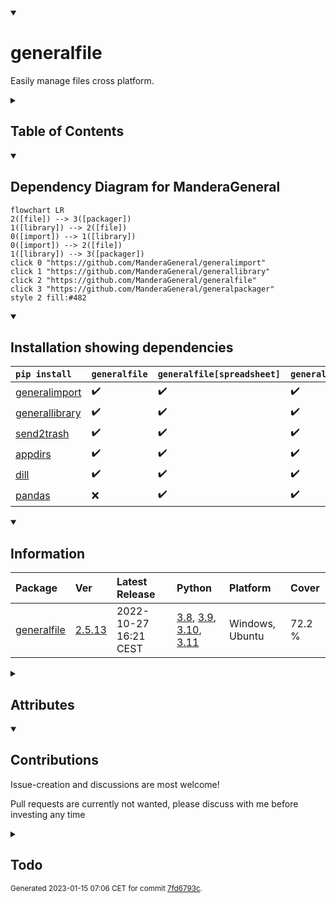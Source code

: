 <details open>
<summary><h1>generalfile</h1></summary>

Easily manage files cross platform.

<details>
<summary><h2>Table of Contents</h2></summary>

<pre>
<a href='#generalfile'>generalfile</a>
├─ <a href='#Dependency-Diagram-for-ManderaGeneral'>Dependency Diagram for ManderaGeneral</a>
├─ <a href='#Installation-showing-dependencies'>Installation showing dependencies</a>
├─ <a href='#Information'>Information</a>
├─ <a href='#Attributes'>Attributes</a>
├─ <a href='#Contributions'>Contributions</a>
└─ <a href='#Todo'>Todo</a>
</pre>
</details>


<details open>
<summary><h2>Dependency Diagram for ManderaGeneral</h2></summary>

```mermaid
flowchart LR
2([file]) --> 3([packager])
1([library]) --> 2([file])
0([import]) --> 1([library])
0([import]) --> 2([file])
1([library]) --> 3([packager])
click 0 "https://github.com/ManderaGeneral/generalimport"
click 1 "https://github.com/ManderaGeneral/generallibrary"
click 2 "https://github.com/ManderaGeneral/generalfile"
click 3 "https://github.com/ManderaGeneral/generalpackager"
style 2 fill:#482
```
</details>


<details open>
<summary><h2>Installation showing dependencies</h2></summary>

| `pip install`                                                        | `generalfile`   | `generalfile[spreadsheet]`   | `generalfile[full]`   |
|:---------------------------------------------------------------------|:----------------|:-----------------------------|:----------------------|
| <a href='https://pypi.org/project/generalimport'>generalimport</a>   | ✔️              | ✔️                           | ✔️                    |
| <a href='https://pypi.org/project/generallibrary'>generallibrary</a> | ✔️              | ✔️                           | ✔️                    |
| <a href='https://pypi.org/project/send2trash'>send2trash</a>         | ✔️              | ✔️                           | ✔️                    |
| <a href='https://pypi.org/project/appdirs'>appdirs</a>               | ✔️              | ✔️                           | ✔️                    |
| <a href='https://pypi.org/project/dill'>dill</a>                     | ✔️              | ✔️                           | ✔️                    |
| <a href='https://pypi.org/project/pandas'>pandas</a>                 | ❌               | ✔️                           | ✔️                    |
</details>


<details open>
<summary><h2>Information</h2></summary>

| Package                                                      | Ver                                             | Latest Release        | Python                                                                                                                                                                                                                                                 | Platform        | Cover   |
|:-------------------------------------------------------------|:------------------------------------------------|:----------------------|:-------------------------------------------------------------------------------------------------------------------------------------------------------------------------------------------------------------------------------------------------------|:----------------|:--------|
| [generalfile](https://github.com/ManderaGeneral/generalfile) | [2.5.13](https://pypi.org/project/generalfile/) | 2022-10-27 16:21 CEST | [3.8](https://www.python.org/downloads/release/python-380/), [3.9](https://www.python.org/downloads/release/python-390/), [3.10](https://www.python.org/downloads/release/python-3100/), [3.11](https://www.python.org/downloads/release/python-3110/) | Windows, Ubuntu | 72.2 %  |
</details>



<details>
<summary><h2>Attributes</h2></summary>

<pre>
<a href='https://github.com/ManderaGeneral/generalfile/blob/7fd6793c/generalfile/__init__.py#L1'>Module: generalfile</a>
├─ <a href='https://github.com/ManderaGeneral/generalfile/blob/7fd6793c/generalfile/errors.py#L6'>Class: CaseSensitivityError</a>
├─ <a href='https://github.com/ManderaGeneral/generalfile/blob/7fd6793c/generalfile/configfile.py#L111'>Class: ConfigFile</a>
│  ├─ <a href='https://github.com/ManderaGeneral/generalfile/blob/7fd6793c/generalfile/configfile.py#L141'>Method: exists</a>
│  ├─ <a href='https://github.com/ManderaGeneral/generalfile/blob/7fd6793c/generalfile/configfile.py#L96'>Method: get_custom_serializers</a>
│  ├─ <a href='https://github.com/ManderaGeneral/generalfile/blob/7fd6793c/generalfile/configfile.py#L104'>Method: get_field_dict_serializable</a>
│  ├─ <a href='https://github.com/ManderaGeneral/generalfile/blob/7fd6793c/generalfile/configfile.py#L170'>Method: halt_getattr</a>
│  ├─ <a href='https://github.com/ManderaGeneral/generalfile/blob/7fd6793c/generalfile/configfile.py#L16'>Method: read_hook_post</a>
│  ├─ <a href='https://github.com/ManderaGeneral/generalfile/blob/7fd6793c/generalfile/configfile.py#L15'>Method: read_hook_pre</a>
│  ├─ <a href='https://github.com/ManderaGeneral/generalfile/blob/7fd6793c/generalfile/configfile.py#L150'>Method: safe_equals</a>
│  ├─ <a href='https://github.com/ManderaGeneral/generalfile/blob/7fd6793c/generalfile/configfile.py#L57'>Method: write_config</a>
│  ├─ <a href='https://github.com/ManderaGeneral/generalfile/blob/7fd6793c/generalfile/configfile.py#L18'>Method: write_hook_post</a>
│  └─ <a href='https://github.com/ManderaGeneral/generalfile/blob/7fd6793c/generalfile/configfile.py#L17'>Method: write_hook_pre</a>
├─ <a href='https://github.com/ManderaGeneral/generalfile/blob/7fd6793c/generalfile/errors.py#L10'>Class: InvalidCharacterError</a>
└─ <a href='https://github.com/ManderaGeneral/generalfile/blob/7fd6793c/generalfile/path.py#L20'>Class: Path</a>
   ├─ <a href='https://github.com/ManderaGeneral/generalfile/blob/7fd6793c/generalfile/path.py#L20'>Class: Path</a>
   ├─ <a href='https://github.com/ManderaGeneral/generalfile/blob/7fd6793c/generalfile/path_bases/path_strings.py#L32'>Method: absolute</a>
   ├─ <a href='https://github.com/ManderaGeneral/generalfile/blob/7fd6793c/generalfile/path_bases/path_lock.py#L123'>Method: as_working_dir</a>
   ├─ <a href='https://github.com/ManderaGeneral/generalfile/blob/7fd6793c/generalfile/optional_dependencies/path_cfg.py#L13'>Property: cfg</a>
   ├─ <a href='https://github.com/ManderaGeneral/generalfile/blob/7fd6793c/generalfile/path_bases/path_operations.py#L424'>Method: contains</a>
   ├─ <a href='https://github.com/ManderaGeneral/generalfile/blob/7fd6793c/generalfile/path_bases/path_operations.py#L98'>Method: copy</a>
   ├─ <a href='https://github.com/ManderaGeneral/generalfile/blob/7fd6793c/generalfile/path_bases/path_operations.py#L159'>Method: copy_to_folder</a>
   ├─ <a href='https://github.com/ManderaGeneral/generalfile/blob/7fd6793c/generalfile/path_bases/path_operations.py#L238'>Method: create_folder</a>
   ├─ <a href='https://github.com/ManderaGeneral/generalfile/blob/7fd6793c/generalfile/path_bases/path_operations.py#L312'>Method: delete</a>
   ├─ <a href='https://github.com/ManderaGeneral/generalfile/blob/7fd6793c/generalfile/path_bases/path_operations.py#L344'>Method: delete_folder_content</a>
   ├─ <a href='https://github.com/ManderaGeneral/generalfile/blob/7fd6793c/generalfile/path_bases/path_operations.py#L217'>Method: empty</a>
   ├─ <a href='https://github.com/ManderaGeneral/generalfile/blob/7fd6793c/generalfile/path_bases/path_strings.py#L280'>Method: encode</a>
   ├─ <a href='https://github.com/ManderaGeneral/generalfile/blob/7fd6793c/generalfile/path_bases/path_strings.py#L94'>Method: endswith</a>
   ├─ <a href='https://github.com/ManderaGeneral/generalfile/blob/7fd6793c/generalfile/path_bases/path_operations.py#L205'>Method: exists</a>
   ├─ <a href='https://github.com/ManderaGeneral/generalfile/blob/7fd6793c/generalfile/path_bases/path_strings.py#L273'>Method: forward_slash</a>
   ├─ <a href='https://github.com/ManderaGeneral/generalfile/blob/7fd6793c/generalfile/path_bases/path_strings.py#L24'>Method: from_alternative</a>
   ├─ <a href='https://github.com/ManderaGeneral/generalfile/blob/7fd6793c/generalfile/path_bases/path_envs.py#L40'>Method: get_active_venv</a>
   ├─ <a href='https://github.com/ManderaGeneral/generalfile/blob/7fd6793c/generalfile/path_bases/path_operations.py#L284'>Method: get_cache_dir</a>
   ├─ <a href='https://github.com/ManderaGeneral/generalfile/blob/7fd6793c/generalfile/path_bases/path_operations.py#L397'>Method: get_differing_files</a>
   ├─ <a href='https://github.com/ManderaGeneral/generalfile/blob/7fd6793c/generalfile/path_bases/path_operations.py#L294'>Method: get_lock_dir</a>
   ├─ <a href='https://github.com/ManderaGeneral/generalfile/blob/7fd6793c/generalfile/path_bases/path_operations.py#L303'>Method: get_lock_path</a>
   ├─ <a href='https://github.com/ManderaGeneral/generalfile/blob/7fd6793c/generalfile/path_bases/path_envs.py#L25'>Method: get_parent_package</a>
   ├─ <a href='https://github.com/ManderaGeneral/generalfile/blob/7fd6793c/generalfile/path_bases/path_envs.py#L32'>Method: get_parent_repo</a>
   ├─ <a href='https://github.com/ManderaGeneral/generalfile/blob/7fd6793c/generalfile/path_bases/path_envs.py#L18'>Method: get_parent_venv</a>
   ├─ <a href='https://github.com/ManderaGeneral/generalfile/blob/7fd6793c/generalfile/path_bases/path_operations.py#L256'>Method: get_working_dir</a>
   ├─ <a href='https://github.com/ManderaGeneral/generalfile/blob/7fd6793c/generalfile/path_bases/path_strings.py#L59'>Method: is_absolute</a>
   ├─ <a href='https://github.com/ManderaGeneral/generalfile/blob/7fd6793c/generalfile/path_bases/path_operations.py#L175'>Method: is_file</a>
   ├─ <a href='https://github.com/ManderaGeneral/generalfile/blob/7fd6793c/generalfile/path_bases/path_operations.py#L181'>Method: is_folder</a>
   ├─ <a href='https://github.com/ManderaGeneral/generalfile/blob/7fd6793c/generalfile/path_bases/path_operations.py#L382'>Method: is_identical</a>
   ├─ <a href='https://github.com/ManderaGeneral/generalfile/blob/7fd6793c/generalfile/path_bases/path_envs.py#L10'>Method: is_package</a>
   ├─ <a href='https://github.com/ManderaGeneral/generalfile/blob/7fd6793c/generalfile/path_bases/path_strings.py#L66'>Method: is_relative</a>
   ├─ <a href='https://github.com/ManderaGeneral/generalfile/blob/7fd6793c/generalfile/path_bases/path_envs.py#L14'>Method: is_repo</a>
   ├─ <a href='https://github.com/ManderaGeneral/generalfile/blob/7fd6793c/generalfile/path_bases/path_operations.py#L187'>Method: is_root</a>
   ├─ <a href='https://github.com/ManderaGeneral/generalfile/blob/7fd6793c/generalfile/path_bases/path_envs.py#L6'>Method: is_venv</a>
   ├─ <a href='https://github.com/ManderaGeneral/generalfile/blob/7fd6793c/generalfile/path_bases/path_lock.py#L114'>Method: lock</a>
   ├─ <a href='https://github.com/ManderaGeneral/generalfile/blob/7fd6793c/generalfile/path_bases/path_strings.py#L266'>Method: match</a>
   ├─ <a href='https://github.com/ManderaGeneral/generalfile/blob/7fd6793c/generalfile/path_bases/path_strings.py#L73'>Method: mirror_path</a>
   ├─ <a href='https://github.com/ManderaGeneral/generalfile/blob/7fd6793c/generalfile/path_bases/path_operations.py#L167'>Method: move</a>
   ├─ <a href='https://github.com/ManderaGeneral/generalfile/blob/7fd6793c/generalfile/path_bases/path_strings.py#L153'>Method: name</a>
   ├─ <a href='https://github.com/ManderaGeneral/generalfile/blob/7fd6793c/generalfile/path_bases/path_operations.py#L248'>Method: open_folder</a>
   ├─ <a href='https://github.com/ManderaGeneral/generalfile/blob/7fd6793c/generalfile/path_bases/path_operations.py#L32'>Method: open_operation</a>
   ├─ <a href='https://github.com/ManderaGeneral/generalfile/blob/7fd6793c/generalfile/path_bases/path_operations.py#L444'>Method: pack</a>
   ├─ <a href='https://github.com/ManderaGeneral/generalfile/blob/7fd6793c/generalfile/path_bases/path_strings.py#L145'>Method: parts</a>
   ├─ <a href='https://github.com/ManderaGeneral/generalfile/blob/7fd6793c/generalfile/optional_dependencies/path_pickle.py#L12'>Property: pickle</a>
   ├─ <a href='https://github.com/ManderaGeneral/generalfile/blob/7fd6793c/generalfile/path_bases/path_operations.py#L65'>Method: read</a>
   ├─ <a href='https://github.com/ManderaGeneral/generalfile/blob/7fd6793c/generalfile/path_bases/path_strings.py#L42'>Method: relative</a>
   ├─ <a href='https://github.com/ManderaGeneral/generalfile/blob/7fd6793c/generalfile/path_bases/path_strings.py#L120'>Method: remove_end</a>
   ├─ <a href='https://github.com/ManderaGeneral/generalfile/blob/7fd6793c/generalfile/path_bases/path_strings.py#L103'>Method: remove_start</a>
   ├─ <a href='https://github.com/ManderaGeneral/generalfile/blob/7fd6793c/generalfile/path_bases/path_operations.py#L74'>Method: rename</a>
   ├─ <a href='https://github.com/ManderaGeneral/generalfile/blob/7fd6793c/generalfile/path_bases/path_operations.py#L196'>Method: root</a>
   ├─ <a href='https://github.com/ManderaGeneral/generalfile/blob/7fd6793c/generalfile/path_bases/path_strings.py#L136'>Method: same_destination</a>
   ├─ <a href='https://github.com/ManderaGeneral/generalfile/blob/7fd6793c/generalfile/path_bases/path_scrub.py#L10'>Method: scrub</a>
   ├─ <a href='https://github.com/ManderaGeneral/generalfile/blob/7fd6793c/generalfile/path_bases/path_operations.py#L361'>Method: seconds_since_creation</a>
   ├─ <a href='https://github.com/ManderaGeneral/generalfile/blob/7fd6793c/generalfile/path_bases/path_operations.py#L369'>Method: seconds_since_modified</a>
   ├─ <a href='https://github.com/ManderaGeneral/generalfile/blob/7fd6793c/generalfile/path_bases/path_operations.py#L275'>Method: set_working_dir</a>
   ├─ <a href='https://github.com/ManderaGeneral/generalfile/blob/7fd6793c/generalfile/path_bases/path_operations.py#L376'>Method: size</a>
   ├─ <a href='https://github.com/ManderaGeneral/generalfile/blob/7fd6793c/generalfile/path_bases/path_diagram.py#L20'>Method: spawn_children</a>
   ├─ <a href='https://github.com/ManderaGeneral/generalfile/blob/7fd6793c/generalfile/path_bases/path_diagram.py#L11'>Method: spawn_parents</a>
   ├─ <a href='https://github.com/ManderaGeneral/generalfile/blob/7fd6793c/generalfile/optional_dependencies/path_spreadsheet.py#L14'>Property: spreadsheet</a>
   ├─ <a href='https://github.com/ManderaGeneral/generalfile/blob/7fd6793c/generalfile/path_bases/path_strings.py#L85'>Method: startswith</a>
   ├─ <a href='https://github.com/ManderaGeneral/generalfile/blob/7fd6793c/generalfile/path_bases/path_strings.py#L170'>Method: stem</a>
   ├─ <a href='https://github.com/ManderaGeneral/generalfile/blob/7fd6793c/generalfile/path_bases/path_strings.py#L204'>Method: suffix</a>
   ├─ <a href='https://github.com/ManderaGeneral/generalfile/blob/7fd6793c/generalfile/path_bases/path_strings.py#L249'>Method: suffixes</a>
   ├─ <a href='https://github.com/ManderaGeneral/generalfile/blob/7fd6793c/generalfile/optional_dependencies/path_text.py#L12'>Property: text</a>
   ├─ <a href='https://github.com/ManderaGeneral/generalfile/blob/7fd6793c/generalfile/path_bases/path_strings.py#L16'>Method: to_alternative</a>
   ├─ <a href='https://github.com/ManderaGeneral/generalfile/blob/7fd6793c/generalfile/path_bases/path_operations.py#L333'>Method: trash</a>
   ├─ <a href='https://github.com/ManderaGeneral/generalfile/blob/7fd6793c/generalfile/path_bases/path_operations.py#L353'>Method: trash_folder_content</a>
   ├─ <a href='https://github.com/ManderaGeneral/generalfile/blob/7fd6793c/generalfile/path_bases/path_strings.py#L187'>Method: true_stem</a>
   ├─ <a href='https://github.com/ManderaGeneral/generalfile/blob/7fd6793c/generalfile/path_bases/path_operations.py#L463'>Method: unpack</a>
   ├─ <a href='https://github.com/ManderaGeneral/generalfile/blob/7fd6793c/generalfile/path_bases/path_diagram.py#L7'>Method: view_paths</a>
   ├─ <a href='https://github.com/ManderaGeneral/generalfile/blob/7fd6793c/generalfile/path_bases/path_strings.py#L161'>Method: with_name</a>
   ├─ <a href='https://github.com/ManderaGeneral/generalfile/blob/7fd6793c/generalfile/path_bases/path_strings.py#L178'>Method: with_stem</a>
   ├─ <a href='https://github.com/ManderaGeneral/generalfile/blob/7fd6793c/generalfile/path_bases/path_strings.py#L213'>Method: with_suffix</a>
   ├─ <a href='https://github.com/ManderaGeneral/generalfile/blob/7fd6793c/generalfile/path_bases/path_strings.py#L257'>Method: with_suffixes</a>
   ├─ <a href='https://github.com/ManderaGeneral/generalfile/blob/7fd6793c/generalfile/path_bases/path_strings.py#L195'>Method: with_true_stem</a>
   ├─ <a href='https://github.com/ManderaGeneral/generalfile/blob/7fd6793c/generalfile/path_bases/path_operations.py#L229'>Method: without_file</a>
   └─ <a href='https://github.com/ManderaGeneral/generalfile/blob/7fd6793c/generalfile/path_bases/path_operations.py#L52'>Method: write</a>
</pre>
</details>


<details open>
<summary><h2>Contributions</h2></summary>

Issue-creation and discussions are most welcome!

Pull requests are currently not wanted, please discuss with me before investing any time
</details>


<details>
<summary><h2>Todo</h2></summary>

| Module                                                                                                                                                 | Message                                                                                                                                                                                     |
|:-------------------------------------------------------------------------------------------------------------------------------------------------------|:--------------------------------------------------------------------------------------------------------------------------------------------------------------------------------------------|
| <a href='https://github.com/ManderaGeneral/generalfile/blob/7fd6793c/generalfile/path_bases/path_operations.py#L1'>path_operations.py</a>              | <a href='https://github.com/ManderaGeneral/generalfile/blob/7fd6793c/generalfile/path_bases/path_operations.py#L430'>Fix contains() using raw open()</a>                                    |
| <a href='https://github.com/ManderaGeneral/generalfile/blob/7fd6793c/generalfile/path_bases/path_lock.py#L1'>path_lock.py</a>                          | <a href='https://github.com/ManderaGeneral/generalfile/blob/7fd6793c/generalfile/path_bases/path_lock.py#L12'>Lock the optional extra paths.</a>                                            |
| <a href='https://github.com/ManderaGeneral/generalfile/blob/7fd6793c/generalfile/optional_dependencies/path_spreadsheet.py#L1'>path_spreadsheet.py</a> | <a href='https://github.com/ManderaGeneral/generalfile/blob/7fd6793c/generalfile/optional_dependencies/path_spreadsheet.py#L115'>Support DataFrame and Series with spreadsheet.append()</a> |
| <a href='https://github.com/ManderaGeneral/generalfile/blob/7fd6793c/generalfile/path.py#L1'>path.py</a>                                               | <a href='https://github.com/ManderaGeneral/generalfile/blob/7fd6793c/generalfile/path.py#L27'>Binary extension.</a>                                                                         |
| <a href='https://github.com/ManderaGeneral/generalfile/blob/7fd6793c/generalfile/configfile.py#L1'>configfile.py</a>                                   | <a href='https://github.com/ManderaGeneral/generalfile/blob/7fd6793c/generalfile/configfile.py#L119'>Handle custom serializers within iterable for ConfigFile.</a>                          |
</details>


<sup>
Generated 2023-01-15 07:06 CET for commit <a href='https://github.com/ManderaGeneral/generalfile/commit/7fd6793c'>7fd6793c</a>.
</sup>
</details>


